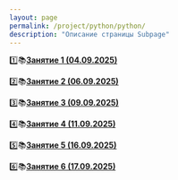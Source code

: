 ```yaml
---
layout: page
permalink: /project/python/python/
description: "Описание страницы Subpage"
---
```


1️⃣📚**<a href="https://disk.yandex.ru/d/5tPfPHnO5Y7OBA">Занятие 1 (04.09.2025)</a>**

2️⃣📚**<a href="https://disk.yandex.ru/d/jOGOC36Z7qXC2g">Занятие 2 (06.09.2025)</a>**

3️⃣📚**<a href="https://disk.yandex.ru/d/QamXavMvDDw6uw">Занятие 3 (09.09.2025)</a>**

4️⃣📚**<a href="https://disk.yandex.ru/d/UgY3VgRyJINFtg">Занятие 4 (11.09.2025)</a>**

5️⃣📚**<a href="https://disk.yandex.ru/d/bq9mGcMPbkfVqw">Занятие 5 (16.09.2025)</a>**

6️⃣📚**<a href="https://disk.yandex.ru/d/sRB6AqKz5Z_xMA">Занятие 6 (17.09.2025)</a>**

